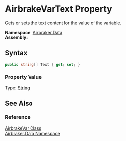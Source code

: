 AirbrakeVarText Property
========================
Gets or sets the text content for the value of the variable.

**Namespace:** [Airbraker.Data][1]  
**Assembly:**

Syntax
------

```csharp
public string[] Text { get; set; }
```

### Property Value
Type: [String][2]

See Also
--------

### Reference
[AirbrakeVar Class][3]  
[Airbraker.Data Namespace][1]  

[1]: ../README.md
[2]: http://msdn.microsoft.com/en-us/library/s1wwdcbf
[3]: README.md